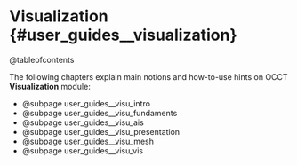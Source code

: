 Visualization {#user_guides__visualization}
=============
@tableofcontents 

The following chapters explain main notions and how-to-use hints on OCCT <b>Visualization</b> module: 

* @subpage user_guides__visu_intro
* @subpage user_guides__visu_fundaments
* @subpage user_guides__visu_ais
* @subpage user_guides__visu_presentation
* @subpage user_guides__visu_mesh
* @subpage user_guides__visu_vis